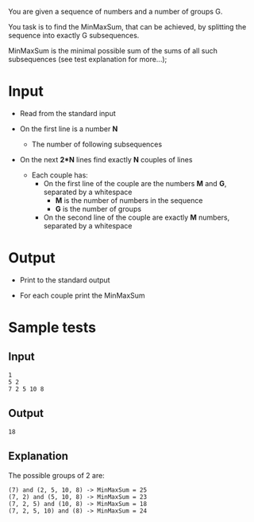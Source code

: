 You are given a sequence of numbers and a number of groups G.

You task is to find the MinMaxSum, that can be achieved, by splitting the sequence into exactly G subsequences.

MinMaxSum is the minimal possible sum of the sums of all such subsequences (see test explanation for more...);

# Input

- Read from the standard input

- On the first line is a number **N**
  - The number of following subsequences

- On the next **2*N** lines find exactly **N** couples of lines
  - Each couple has:
    - On the first line of the couple are the numbers **M** and **G**, separated by a whitespace
      - **M** is the number of numbers in the sequence
      - **G** is the number of groups
    - On the second line of the couple are exactly **M** numbers, separated by a whitespace

# Output

- Print to the standard output

- For each couple print the MinMaxSum

# Sample tests

## Input

```
1
5 2
7 2 5 10 8
```

## Output

```
18

```

## Explanation

The possible groups of 2 are:

```
(7) and (2, 5, 10, 8) -> MinMaxSum = 25
(7, 2) and (5, 10, 8) -> MinMaxSum = 23
(7, 2, 5) and (10, 8) -> MinMaxSum = 18
(7, 2, 5, 10) and (8) -> MinMaxSum = 24
```